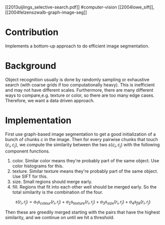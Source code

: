 [[2013uijlings_selective-search.pdf]] 
#computer-vision
[[2004lowe_sift]], [[2004felzenszwalb-graph-image-seg]] 

# Contribution 

   Implements a bottom-up approach to do efficient image segmentation. 

# Background 
   
   Object recognition usually is done by randomly sampling or exhaustive search (with coarse grids if too computationally heavy). This is inefficient and may not have different scales. Furthermore, there are many different ways to compare,e.g. texture or color, so there are too many edge cases. Therefore, we want a data driven approach. 

# Implementation 

   First use graph-based image segmentation to get a good initialization of a bunch of chunks $c$ in the image. Then for every pairwise chunks that touch $(c_i, c_j)$, we compute the similarity between the two $s(c_i, c_j)$ with the following component functions. 
   1. color. Similar color means they're probably part of the same object. Use color histograms for this. 
   2. texture. Similar texture means they're probably part of the same object. Use SIFT for this. 
   3. size. Small regions should merge early. 
   4. fill. Regions that fit into each other well should be merged early. 
   So the total similarity is the combination of the four. 

   $$
      s(r_i, r_j) = a_1 s_{colour}(r_i, r_j) + a_2 s_{texture}(r_i, r_j) + a_3 s_{size}(r_i, r_j) + a_4 s_{fill}(r_i, r_j)
   $$

   Then these are greedily merged starting with the pairs that have the highest similarity, and we continue on until we hit a threshold. 
